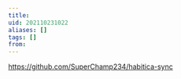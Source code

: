 ```yaml
---
title: 
uid: 202110231022
aliases: []
tags: []
from: 
---
```

https://github.com/SuperChamp234/habitica-sync
